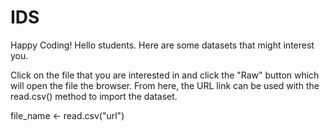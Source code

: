 # IDS
Happy Coding! Hello students. Here are some datasets that might interest you.

Click on the file that you are interested in and click the "Raw" button which will open the file the browser. From here, the URL link can be used with the read.csv() method to import the dataset.

file_name <- read.csv("url")
